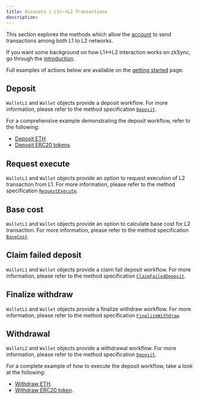 ```yaml
---
title: Accounts | L1<->L2 Transactions
description:
---
```


This section explores the methods which allow the [account](/sdk/go/accounts) to send transactions among both L1 to L2 networks.

If you want some background on how L1<->L2 interaction works on zkSync, go through the
[introduction](https://docs.zksync.io/build/developer-reference/l1-l2-interoperability).

Full examples of actions below are available on the [getting started](/sdk/go/getting-started) page.

## Deposit

`WalletL1` and `Wallet` objects provide a deposit workflow. For more information, please refer to the method
specification [`Deposit`](/sdk/go/accounts#deposit).

For a comprehensive example demonstrating the deposit workflow, refer to the following:

- [Deposit ETH](https://github.com/zksync-sdk/zksync2-examples/blob/main/go/01_deposit.go).
- [Deposit ERC20 tokens](https://github.com/zksync-sdk/zksync2-examples/blob/main/go/05_deposit_token.go).

## Request execute

`WalletL1` and `Wallet` objects provide an option to request execution of L2 transaction from L1.
For more information, please refer to the method specification [`RequestExecute`](/sdk/go/accounts#requestexecute).

## Base cost

`WalletL1` and `Wallet` objects provide an option to calculate base cost for L2 transaction.
For more information, please refer to the method specification [`BaseCost`](/sdk/go/accounts#basecost).

## Claim failed deposit

`WalletL1` and `Wallet` objects provide a claim fail deposit workflow. For more information,
please refer to the method specification [`ClaimFailedDeposit`](/sdk/go/accounts#claimfaileddeposit).

## Finalize withdraw

`WalletL1` and `Wallet` objects provide a finalize withdraw workflow. For more information,
please refer to the method specification [`FinalizeWithdraw`](/sdk/go/accounts#finalizewithdraw).

## Withdrawal

`WalletL2` and `Wallet` objects provide a withdrawal workflow. For more information,
please refer to the method specification [`Deposit`](/sdk/go/accounts#deposit).

For a complete example of how to execute the deposit workflow, take a look at the following:

- [Withdraw ETH](https://github.com/zksync-sdk/zksync2-examples/blob/main/go/03_withdraw.go).
- [Withdraw ERC20 token](https://github.com/zksync-sdk/zksync2-examples/blob/main/go/07_withdraw_token.go).
